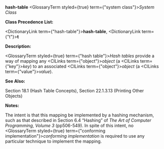 **hash-table** <GlossaryTerm styled={true} term={"system class"}><i>System Class</i></GlossaryTerm> 



**Class Precedence List:** 



<DictionaryLink  term={"hash-table"}><b>hash-table</b></DictionaryLink>, <DictionaryLink  term={"t"}><b>t</b></DictionaryLink> 



**Description:** 



<GlossaryTerm styled={true} term={"hash table"}><i>Hash tables</i></GlossaryTerm> provide a way of mapping any <ClLinks  term={"object"}><i>object</i></ClLinks> (a <ClLinks  term={"key"}><i>key</i></ClLinks>) to an associated <ClLinks  term={"object"}><i>object</i></ClLinks> (a <ClLinks  term={"value"}><i>value</i></ClLinks>). 



**See Also:** 



Section 18.1 (Hash Table Concepts), Section 22.1.3.13 (Printing Other Objects) 



**Notes:** 



The intent is that this mapping be implemented by a hashing mechanism, such as that described in Section 6.4 “Hashing” of *The Art of Computer Programming, Volume 3* (pp506-549). In spite of this intent, no <GlossaryTerm styled={true} term={"conforming implementation"}><i>conforming implementation</i></GlossaryTerm> is required to use any particular technique to implement the mapping. 



